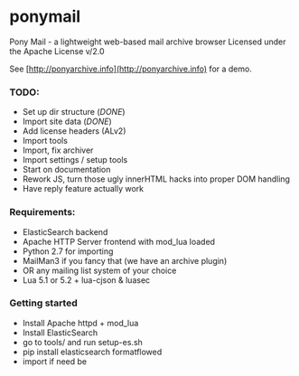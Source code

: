 # ponymail
Pony Mail - a lightweight web-based mail archive browser
Licensed under the Apache License v/2.0

See [http://ponyarchive.info](http://ponyarchive.info) for a demo.

### TODO: ###
* Set up dir structure (*DONE*)
* Import site data (*DONE*)
* Add license headers (ALv2)
* Import tools
* Import, fix archiver
* Import settings / setup tools
* Start on documentation
* Rework JS, turn those ugly innerHTML hacks into proper DOM handling
* Have reply feature actually work


### Requirements: ###

* ElasticSearch backend
* Apache HTTP Server frontend with mod_lua loaded
* Python 2.7 for importing
* MailMan3 if you fancy that (we have an archive plugin)
* OR any mailing list system of your choice
* Lua 5.1 or 5.2 + lua-cjson & luasec


### Getting started ###

* Install Apache httpd + mod_lua
* Install ElasticSearch
* go to tools/ and run setup-es.sh
* pip install elasticsearch formatflowed
* import if need be

